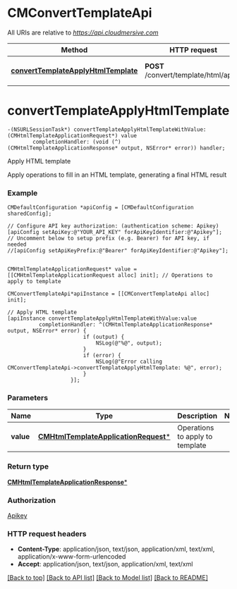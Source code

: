 # CMConvertTemplateApi

All URIs are relative to *https://api.cloudmersive.com*

Method | HTTP request | Description
------------- | ------------- | -------------
[**convertTemplateApplyHtmlTemplate**](CMConvertTemplateApi.md#converttemplateapplyhtmltemplate) | **POST** /convert/template/html/apply | Apply HTML template


# **convertTemplateApplyHtmlTemplate**
```objc
-(NSURLSessionTask*) convertTemplateApplyHtmlTemplateWithValue: (CMHtmlTemplateApplicationRequest*) value
        completionHandler: (void (^)(CMHtmlTemplateApplicationResponse* output, NSError* error)) handler;
```

Apply HTML template

Apply operations to fill in an HTML template, generating a final HTML result

### Example 
```objc
CMDefaultConfiguration *apiConfig = [CMDefaultConfiguration sharedConfig];

// Configure API key authorization: (authentication scheme: Apikey)
[apiConfig setApiKey:@"YOUR_API_KEY" forApiKeyIdentifier:@"Apikey"];
// Uncomment below to setup prefix (e.g. Bearer) for API key, if needed
//[apiConfig setApiKeyPrefix:@"Bearer" forApiKeyIdentifier:@"Apikey"];


CMHtmlTemplateApplicationRequest* value = [[CMHtmlTemplateApplicationRequest alloc] init]; // Operations to apply to template

CMConvertTemplateApi*apiInstance = [[CMConvertTemplateApi alloc] init];

// Apply HTML template
[apiInstance convertTemplateApplyHtmlTemplateWithValue:value
          completionHandler: ^(CMHtmlTemplateApplicationResponse* output, NSError* error) {
                        if (output) {
                            NSLog(@"%@", output);
                        }
                        if (error) {
                            NSLog(@"Error calling CMConvertTemplateApi->convertTemplateApplyHtmlTemplate: %@", error);
                        }
                    }];
```

### Parameters

Name | Type | Description  | Notes
------------- | ------------- | ------------- | -------------
 **value** | [**CMHtmlTemplateApplicationRequest***](CMHtmlTemplateApplicationRequest.md)| Operations to apply to template | 

### Return type

[**CMHtmlTemplateApplicationResponse***](CMHtmlTemplateApplicationResponse.md)

### Authorization

[Apikey](../README.md#Apikey)

### HTTP request headers

 - **Content-Type**: application/json, text/json, application/xml, text/xml, application/x-www-form-urlencoded
 - **Accept**: application/json, text/json, application/xml, text/xml

[[Back to top]](#) [[Back to API list]](../README.md#documentation-for-api-endpoints) [[Back to Model list]](../README.md#documentation-for-models) [[Back to README]](../README.md)

